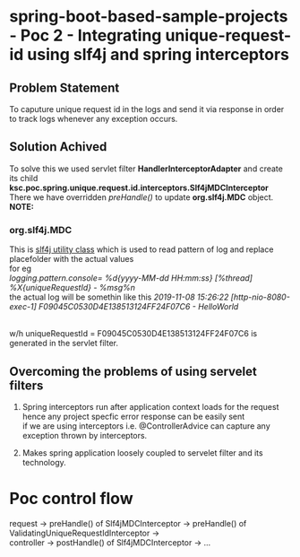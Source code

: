 # spring-boot-based-sample-projects - Poc 2 - Integrating unique-request-id using slf4j and spring interceptors
## Problem Statement
To caputure unique request id in the logs and send it via response in order to track logs whenever any exception occurs.

## Solution Achived
To solve this we used servlet filter **HandlerInterceptorAdapter** and create its child <br /> 
**ksc.poc.spring.unique.request.id.interceptors.Slf4jMDCInterceptor**<br />
There we have overridden *preHandle()* to update **org.slf4j.MDC** object.
**NOTE:** <br />
### org.slf4j.MDC
This is [slf4j utility class](http://www.slf4j.org/api/org/slf4j/MDC.html) which is used to read pattern of log and replace placefolder with the actual values<br />
for eg <br /> *logging.pattern.console= %d{yyyy-MM-dd HH:mm:ss} [%thread] %X{uniqueRequestId} - %msg%n* <br />
the actual log will be somethin like this *2019-11-08 15:26:22 [http-nio-8080-exec-1] F09045C0530D4E138513124FF24F07C6 - HelloWorld* <br /> <br />

w/h  uniqueRequestId = F09045C0530D4E138513124FF24F07C6 is generated in the servlet filter.<br />

## Overcoming the problems of using servelet filters
1. Spring interceptors run after application context loads for the request hence any project specfic error response can be easily sent <br /> 
if we are using interceptors i.e. @ControllerAdvice can capture any exception thrown by interceptors.

2. Makes spring application loosely coupled to servelet filter and its technology.

# Poc control flow
request -> preHandle() of Slf4jMDCInterceptor -> preHandle() of ValidatingUniqueRequestIdInterceptor -> <br /> 
controller ->  postHandle() of Slf4jMDCInterceptor -> ...
